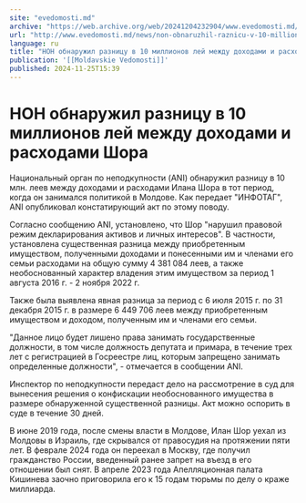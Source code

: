 ```yaml
---
site: "evedomosti.md"
archive: "https://web.archive.org/web/20241204232904/www.evedomosti.md/news/non-obnaruzhil-raznicu-v-10-millionov-lej-mezhdu-dohodami-i"
url: "http://www.evedomosti.md/news/non-obnaruzhil-raznicu-v-10-millionov-lej-mezhdu-dohodami-i"
language: ru
title: "НОН обнаружил разницу в 10 миллионов лей между доходами и расходами Шора"
publication: '[[Moldavskie Vedomosti]]'
published: 2024-11-25T15:39
---
```


# НОН обнаружил разницу в 10 миллионов лей между доходами и расходами Шора

Национальный орган по неподкупности (ANI) обнаружил разницу в 10 млн. леев между доходами и расходами Илана Шора в тот период, когда он занимался политикой в Молдове. Как передает "ИНФОТАГ", ANI опубликовал констатирующий акт по этому поводу.

Согласно сообщению ANI, установлено, что Шор "нарушил правовой режим декларирования активов и личных интересов". В частности, установлена существенная разница между приобретенным имуществом, полученными доходами и понесенными им и членами его семьи расходами на общую сумму 4 381 084 леев, а также необоснованный характер владения этим имуществом за период 1 августа 2016 г. - 2 ноября 2022 г.

Также была выявлена явная разница за период с 6 июля 2015 г. по 31 декабря 2015 г. в размере 6 449 706 леев между приобретенным имуществом и доходом, полученным им и членами его семьи.

"Данное лицо будет лишено права занимать государственные должности, в том числе должность депутата и примара, в течение трех лет с регистрацией в Госреестре лиц, которым запрещено занимать определенные должности", - отмечается в сообщении ANI.

Инспектор по неподкупности передаст дело на рассмотрение в суд для вынесения решения о конфискации необоснованного имущества в размере обнаруженной существенной разницы. Акт можно оспорить в суде в течение 30 дней.

В июне 2019 года, после смены власти в Молдове, Илан Шор уехал из Молдовы в Израиль, где скрывался от правосудия на протяжении пяти лет. В феврале 2024 года он переехал в Москву, где получил гражданство России, введенный ранее запрет на въезд в его отношении был снят. В апреле 2023 года Апелляционная палата Кишинева заочно приговорила его к 15 годам тюрьмы по делу о краже миллиарда.